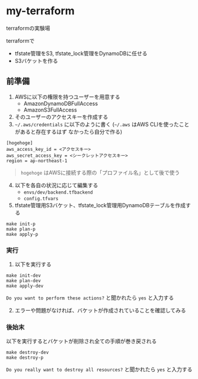 # my-terraform

terraformの実験場

terraformで
* tfstate管理をS3, tfstate_lock管理をDynamoDBに任せる
* S3バケットを作る

## 前準備

1. AWSに以下の権限を持つユーザーを用意する
    * AmazonDynamoDBFullAccess
    * AmazonS3FullAccess
2. そのユーザーのアクセスキーを作成する
3. `~/.aws/credentials` に以下のように書く
(`~/.aws` はAWS CLIを使ったことがあると存在するはず なかったら自分で作る)
```
[hogehoge]
aws_access_key_id = <アクセスキー>
aws_secret_access_key = <シークレットアクセスキー>
region = ap-northeast-1
```
> `hogehoge` はAWSに接続する際の「プロファイル名」として後で使う
4. 以下を各自の状況に応じて編集する
    * `envs/dev/backend.tfbackend`
    * `config.tfvars`
5. tfstate管理用S3バケット、tfstate_lock管理用DynamoDBテーブルを作成する
```
make init-p
make plan-p
make apply-p
```


### 実行

1. 以下を実行する
```
make init-dev
make plan-dev
make apply-dev
```
`Do you want to perform these actions?` と聞かれたら `yes` と入力する

2. エラーや問題がなければ、バケットが作成されていることを確認してみる


### 後始末

以下を実行するとバケットが削除され全ての手順が巻き戻される
```
make destroy-dev
make destroy-p
```
`Do you really want to destroy all resources?` と聞かれたら `yes` と入力する
